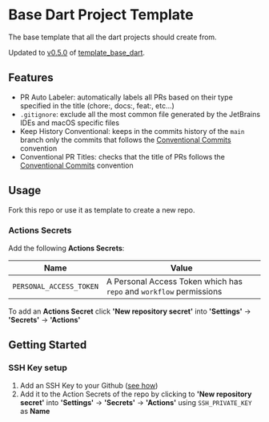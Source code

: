 # Base Dart Project Template 
The base template that all the dart projects should create from.

Updated to [v0.5.0](https://github.com/fabriziocacicia/template_base_dart/releases/tag/v0.5.0) of [template_base_dart](https://github.com/fabriziocacicia/template_base_dart).

## Features
- PR Auto Labeler: automatically labels all PRs based on their type specified in the title (chore:, docs:, feat:, etc...)
- `.gitignore`: exclude all the most common file generated by the JetBrains IDEs and macOS specific files
- Keep History Conventional: keeps in the commits history of the `main` branch only the commits that follows the [Conventional Commits][1] convention
- Conventional PR Titles: checks that the title of PRs follows the [Conventional Commits][1] convention

## Usage
Fork this repo or use it as template to create a new repo.

### Actions Secrets
Add the following **Actions Secrets**:

| Name | Value |
|----|----|
| `PERSONAL_ACCESS_TOKEN` | A Personal Access Token which has `repo` and `workflow` permissions |

To add an **Actions Secret** click **'New repository secret'** into **'Settings'** -> **'Secrets'** -> **'Actions'**


## Getting Started
### SSH Key setup
1) Add an SSH Key to your Github ([see how](https://docs.github.com/en/authentication/connecting-to-github-with-ssh/adding-a-new-ssh-key-to-your-github-account))
2) Add it to the Action Secrets of the repo by clicking to **'New repository secret'**  into **'Settings'** -> **'Secrets'** -> **'Actions'** using `SSH_PRIVATE_KEY` as **Name**

[1]: https://www.conventionalcommits.org/
